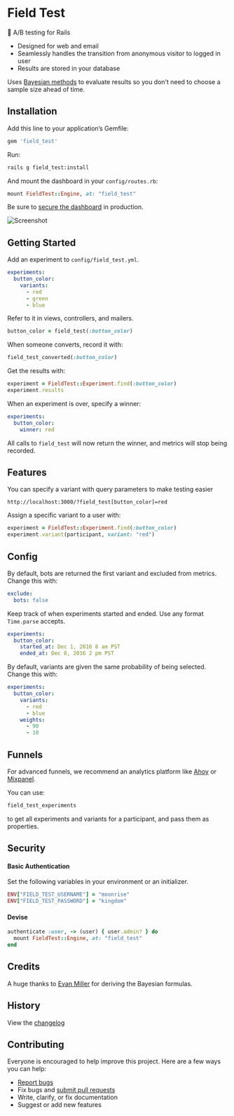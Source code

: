 # Field Test

:maple_leaf: A/B testing for Rails

- Designed for web and email
- Seamlessly handles the transition from anonymous visitor to logged in user
- Results are stored in your database

Uses [Bayesian methods](http://www.evanmiller.org/bayesian-ab-testing.html) to evaluate results so you don’t need to choose a sample size ahead of time.

## Installation

Add this line to your application’s Gemfile:

```ruby
gem 'field_test'
```

Run:

```sh
rails g field_test:install
```

And mount the dashboard in your `config/routes.rb`:

```ruby
mount FieldTest::Engine, at: "field_test"
```

Be sure to [secure the dashboard](#security) in production.

![Screenshot](https://ankane.github.io/field_test/screenshot5.png)

## Getting Started

Add an experiment to `config/field_test.yml`.

```yml
experiments:
  button_color:
    variants:
      - red
      - green
      - blue
```

Refer to it in views, controllers, and mailers.

```ruby
button_color = field_test(:button_color)
```

When someone converts, record it with:

```ruby
field_test_converted(:button_color)
```

Get the results with:

```ruby
experiment = FieldTest::Experiment.find(:button_color)
experiment.results
```

When an experiment is over, specify a winner:

```yml
experiments:
  button_color:
    winner: red
```

All calls to `field_test` will now return the winner, and metrics will stop being recorded.

## Features

You can specify a variant with query parameters to make testing easier

```
http://localhost:3000/?field_test[button_color]=red
```

Assign a specific variant to a user with:

```ruby
experiment = FieldTest::Experiment.find(:button_color)
experiment.variant(participant, variant: "red")
```

## Config

By default, bots are returned the first variant and excluded from metrics. Change this with:

```yml
exclude:
  bots: false
```

Keep track of when experiments started and ended. Use any format `Time.parse` accepts.

```yml
experiments:
  button_color:
    started_at: Dec 1, 2016 8 am PST
    ended_at: Dec 8, 2016 2 pm PST
```

By default, variants are given the same probability of being selected. Change this with:

```yml
experiments:
  button_color:
    variants:
      - red
      - blue
    weights:
      - 90
      - 10
```

## Funnels

For advanced funnels, we recommend an analytics platform like [Ahoy](https://github.com/ankane/ahoy) or [Mixpanel](https://mixpanel.com/).

You can use:

```ruby
field_test_experiments
```

to get all experiments and variants for a participant, and pass them as properties.

## Security

#### Basic Authentication

Set the following variables in your environment or an initializer.

```ruby
ENV["FIELD_TEST_USERNAME"] = "moonrise"
ENV["FIELD_TEST_PASSWORD"] = "kingdom"
```

#### Devise

```ruby
authenticate :user, -> (user) { user.admin? } do
  mount FieldTest::Engine, at: "field_test"
end
```

## Credits

A huge thanks to [Evan Miller](http://www.evanmiller.org/) for deriving the Bayesian formulas.

## History

View the [changelog](https://github.com/ankane/field_test/blob/master/CHANGELOG.md)

## Contributing

Everyone is encouraged to help improve this project. Here are a few ways you can help:

- [Report bugs](https://github.com/ankane/field_test/issues)
- Fix bugs and [submit pull requests](https://github.com/ankane/field_test/pulls)
- Write, clarify, or fix documentation
- Suggest or add new features
